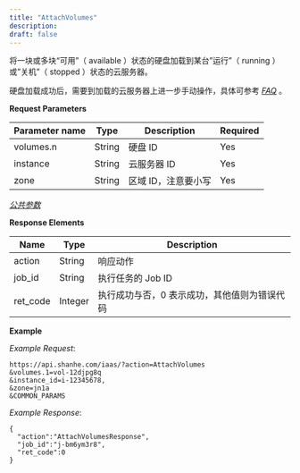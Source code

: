 ```yaml
---
title: "AttachVolumes"
description: 
draft: false
---
```




将一块或多块“可用”（ available ）状态的硬盘加载到某台”运行”（ running ） 或”关机”（ stopped ）状态的云服务器。

硬盘加载成功后，需要到加载的云服务器上进一步手动操作，具体可参考 [_FAQ_](../../../faq/index.html#faq) 。

**Request Parameters**

| Parameter name | Type | Description | Required |
| --- | --- | --- | --- |
| volumes.n | String | 硬盘 ID | Yes |
| instance | String | 云服务器 ID | Yes |
| zone | String | 区域 ID，注意要小写 | Yes |

[_公共参数_](../../../parameters/)

**Response Elements**

| Name | Type | Description |
| --- | --- | --- |
| action | String | 响应动作 |
| job_id | String | 执行任务的 Job ID |
| ret_code | Integer | 执行成功与否，0 表示成功，其他值则为错误代码 |

**Example**

_Example Request_:

```
https://api.shanhe.com/iaas/?action=AttachVolumes
&volumes.1=vol-12djpg8q
&instance_id=i-12345678,
&zone=jn1a
&COMMON_PARAMS
```

_Example Response_:

```
{
  "action":"AttachVolumesResponse",
  "job_id":"j-bm6ym3r8",
  "ret_code":0
}
```
